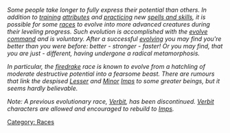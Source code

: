 *Some people take longer to fully express their potential than others.
In addition to [training](Train.md "wikilink")
[attributes](:Category:_Statistics.md "wikilink") and
[practicing](Practice.md "wikilink") new [spells and
skills](:Category:_Skills_And_Spells.md "wikilink"), it is possible for
some [races](:Category:_Races.md "wikilink") to evolve into more
advanced creatures during their leveling progress. Such evolution is
accomplished with the [evolve](Evolve.md "wikilink")
[command](:Category:_Commands.md "wikilink") and is voluntary. After a
successful [evolving](Evolve.md "wikilink") you may find you're better
than you were before: better - stronger - faster! Or you may find, that
you are just - different, having undergone a radical metamorphosis.*

*In particular, the [firedrake](Firedrakes.md "wikilink") race is known
to evolve from a hatchling of moderate destructive potential into a
fearsome beast. There are rumours that link the despised
[Lesser](Lesser_Imps.md "wikilink") and
[Minor](Minor_Imps.md "wikilink") [Imps](Imps "wikilink") to some
greater beings, but it seems hardly believable.*

*Note: A previous evolutionary race, [Verbit](Verbit "wikilink"), has
been discontinued. [Verbit](Verbit "wikilink") characters are allowed
and encouraged to rebuild to [Imps](Imps "wikilink").*

[Category: Races](Category:_Races "wikilink")
